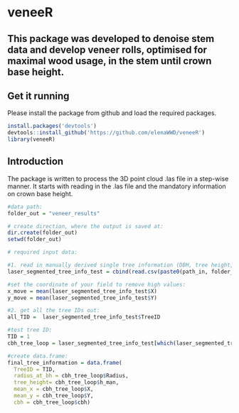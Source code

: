 # veneeR

## This package was developed to denoise stem data and develop veneer rolls, optimised for maximal wood usage, in the stem until crown base height.

## 

## Get it running

Please install the package from github and load the required packages.

``` r
install.packages('devtools')
devtools::install_github('https://github.com/elenaWWD/veneeR')
library(veneeR)
```

## Introduction

The package is written to process the 3D point cloud .las file in a step-wise manner. It starts with reading in the .las file and the mandatory information on crown base height.

``` r
#data path: 
folder_out = "veneer_results"

# create direction, where the output is saved at:
dir.create(folder_out)
setwd(folder_out)

# required input data:

#1. read in manually derived single tree information (DBH, tree height, CBH, coordinates) of you point cloud:
laser_segmented_tree_info_test = cbind(read.csv(paste0(path_in, folder_out,"/laser_segmented_tree_info_test.csv"))) 

#set the coordinate of your field to remove high values:
x_move = mean(laser_segmented_tree_info_test$X)
y_move = mean(laser_segmented_tree_info_test$Y)

#2. get all the tree IDs out:
all_TID =  laser_segmented_tree_info_test$TreeID

#test tree ID: 
TID = 1
cbh_tree_loop = laser_segmented_tree_info_test[which(laser_segmented_tree_info_test$TreeID == TID),]

#create data.frame:
final_tree_information = data.frame(
  TreeID = TID, 
  radius_at_bh = cbh_tree_loop$Radius, 
  tree_height= cbh_tree_loop$h_man, 
  mean_x = cbh_tree_loop$X, 
  mean_y = cbh_tree_loop$Y, 
  cbh = cbh_tree_loop$cbh)

```

